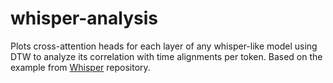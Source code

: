 # whisper-analysis
Plots cross-attention heads for each layer of any whisper-like model using DTW to analyze its correlation with time alignments per token. Based on the example from [Whisper](https://github.com/openai/whisper/blob/main/notebooks/Multilingual_ASR.ipynb) repository.
